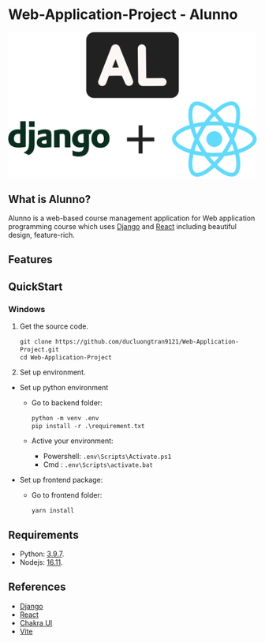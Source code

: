 # Web-Application-Project - Alunno

<center><img src="./img/logowithdjangoandreact.svg"></center>

## What is Alunno?

Alunno is a web-based course management application for Web application programming course which uses [Django](https://www.djangoproject.com/) and [React](https://reactjs.org/) including beautiful design, feature-rich.

## Features

## QuickStart

### Windows

1. Get the source code.

   ```
   git clone https://github.com/ducluongtran9121/Web-Application-Project.git
   cd Web-Application-Project
   ```

2. Set up environment.

- Set up python environment

  - Go to backend folder:

    ```
    python -m venv .env
    pip install -r .\requirement.txt
    ```

  - Active your environment:
    - Powershell: `.env\Scripts\Activate.ps1`
    - Cmd : `.env\Scripts\activate.bat`

- Set up frontend package:

  - Go to frontend folder:

    ```
    yarn install
    ```

## Requirements

- Python: [3.9.7](https://www.python.org/ftp/python/3.9.7/).
- Nodejs: [16.11](https://nodejs.org/dist/v16.11.0/).

## References

- [Django](https://www.djangoproject.com/)
- [React](https://reactjs.org/)
- [Chakra UI](https://chakra-ui.com/)
- [Vite](https://vitejs.dev/)
